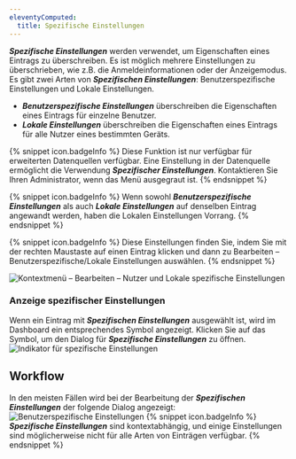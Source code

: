 ```yaml
---
eleventyComputed:
  title: Spezifische Einstellungen
---
```

***Spezifische Einstellungen*** werden verwendet, um Eigenschaften eines Eintrags zu überschreiben. Es ist möglich mehrere Einstellungen zu überschrieben, wie z.B. die Anmeldeinformationen oder der Anzeigemodus. Es gibt zwei Arten von ***Spezifischen Einstellungen***: Benutzerspezifische Einstellungen und Lokale Einstellungen.  

* ***Benutzerspezifische Einstellungen*** überschreiben die Eigenschaften eines Eintrags für einzelne Benutzer. 
* ***Lokale Einstellungen*** überschreiben die Eigenschaften eines Eintrags für alle Nutzer eines bestimmten Geräts. 

{% snippet icon.badgeInfo %} 
Diese Funktion ist nur verfügbar für erweiterten Datenquellen verfügbar. Eine Einstellung in der Datenquelle ermöglicht die Verwendung ***Spezifischer Einstellungen***. Kontaktieren Sie Ihren Administrator, wenn das Menü ausgegraut ist.
{% endsnippet %}
 
{% snippet icon.badgeInfo %} 
Wenn sowohl ***Benutzerspezifische Einstellungen*** als auch ***Lokale Einstellungen*** auf denselben Eintrag angewandt werden, haben die Lokalen Einstellungen Vorrang. 
{% endsnippet %}
 
{% snippet icon.badgeInfo %} 
Diese Einstellungen finden Sie, indem Sie mit der rechten Maustaste auf einen Eintrag klicken und dann zu Bearbeiten – Benutzerspezifische/Lokale Einstellungen auswählen. 
{% endsnippet %}
 
![Kontextmenü – Bearbeiten – Nutzer und Lokale spezifische Einstellungen](https://webdevolutions.azureedge.net/docs/de/rdm/windows/clip10214.png) 

### Anzeige spezifischer Einstellungen

Wenn ein Eintrag mit ***Spezifischen Einstellungen*** ausgewählt ist, wird im Dashboard ein entsprechendes Symbol angezeigt. Klicken Sie auf das Symbol, um den Dialog für ***Spezifische Einstellungen*** zu öffnen.  
![Indikator für spezifische Einstellungen](https://webdevolutions.azureedge.net/docs/de/rdm/windows/clip10215.png) 

## Workflow 

In den meisten Fällen wird bei der Bearbeitung der ***Spezifischen Einstellungen*** der folgende Dialog angezeigt:  
![Benutzerspezifische Einstellungen](https://webdevolutions.azureedge.net/docs/de/rdm/windows/clip10216.png) 
{% snippet icon.badgeInfo %} 
***Spezifische Einstellungen*** sind kontextabhängig, und einige Einstellungen sind möglicherweise nicht für alle Arten von Einträgen verfügbar.
{% endsnippet %}
